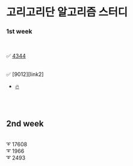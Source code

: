 # 고리고리단 알고리즘 스터디

### 1st week

<br/>

✅ [4344][link]

[link]: https://github.com/YoonAh-dev/BaekJoon-Algorithm/blob/master/Algorithm/baekjoon_4344.cpp

<br/> 
✅ [9012][link2]

[link2]: https://github.com/YoonAh-dev/BaekJoon-Algorithm/blob/master/Algorithm/baekjoon_9012.cpp

<br/>

  * [🔥](https://velog.io/@yoonah-dev/9012%EB%B2%88-%EA%B4%84%ED%98%B8C)
  
<br/> <br/>
## 2nd week
<br/>
➰ 17608 <br/>
➰ 1966 <br/>
➰ 2493 <br/>
